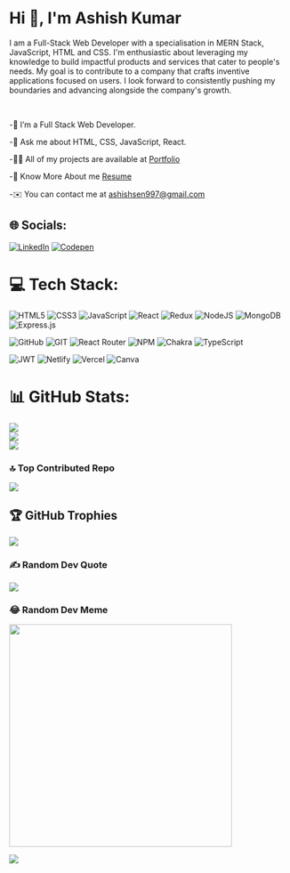 # Hi 👋, I'm Ashish Kumar
I am a Full-Stack Web Developer with a specialisation in MERN Stack, JavaScript, HTML and CSS. I'm enthusiastic about leveraging my knowledge to build impactful products and services that cater to people's needs. My goal is to contribute to a company that crafts inventive applications focused on users. I look forward to consistently pushing my boundaries and advancing alongside the company's growth.

<br>



-🌱 I’m a Full Stack Web Developer.

-💬 Ask me about HTML, CSS, JavaScript, React.

-👨‍💻 All of my projects are available at [Portfolio](https://ashishsen003.github.io/)

-📑 Know More About me [Resume](https://drive.google.com/file/d/16Xefo6z9TWJPRjeywMOApu_N5lBxsH8S/view?usp=drive_link)

-✉️ You can contact me at ashishsen997@gmail.com



## 🌐 Socials:
[![LinkedIn](https://img.shields.io/badge/LinkedIn-%230077B5.svg?logo=linkedin&logoColor=white)](https://linkedin.com/in/ashish-kumar-b624b4248) 
[![Codepen](https://img.shields.io/badge/Codepen-000000?style=for-the-badge&logo=codepen&logoColor=white)](https://codepen.io/ashishsen003) 

# 💻 Tech Stack:
![HTML5](https://img.shields.io/badge/html5-%23E34F26.svg?style=flat&logo=html5&logoColor=white) 
![CSS3](https://img.shields.io/badge/css3-%231572B6.svg?style=flat&logo=css3&logoColor=white) 
![JavaScript](https://img.shields.io/badge/javascript-%23323330.svg?style=flat&logo=javascript&logoColor=%23F7DF1E) 
![React](https://img.shields.io/badge/react-%2320232a.svg?style=flat&logo=react&logoColor=%2361DAFB) 
![Redux](https://img.shields.io/badge/redux-%23593d88.svg?style=flat&logo=redux&logoColor=white) 
![NodeJS](https://img.shields.io/badge/node.js-6DA55F?style=flat&logo=node.js&logoColor=white) 
![MongoDB](https://img.shields.io/badge/MongoDB-%234ea94b.svg?style=flat&logo=mongodb&logoColor=white) 
![Express.js](https://img.shields.io/badge/express.js-%23404d59.svg?style=flat&logo=express&logoColor=%2361DAFB) 

![GitHub](https://img.shields.io/badge/GitHub-%23121011.svg?style=flat&logo=github&logoColor=white) 
![GIT](https://img.shields.io/badge/Git-fc6d26?style=flat&logo=git&logoColor=white)
![React Router](https://img.shields.io/badge/React_Router-CA4245?style=flat&logo=react-router&logoColor=white) 
![NPM](https://img.shields.io/badge/NPM-%23CB3837.svg?style=flat&logo=npm&logoColor=white) 
![Chakra](https://img.shields.io/badge/chakra-%234ED1C5.svg?style=flat&logo=chakraui&logoColor=white)
![TypeScript](https://img.shields.io/badge/typescript-%23007ACC.svg?style=flat&logo=typescript&logoColor=white) 

![JWT](https://img.shields.io/badge/JWT-black?style=flat&logo=JSON%20web%20tokens) 
![Netlify](https://img.shields.io/badge/netlify-%23000000.svg?style=flat&logo=netlify&logoColor=#00C7B7) 
![Vercel](https://img.shields.io/badge/vercel-%23000000.svg?style=flat&logo=vercel&logoColor=white) 
![Canva](https://img.shields.io/badge/Canva-%2300C4CC.svg?style=flat&logo=Canva&logoColor=white) 

# 📊 GitHub Stats:
![](https://github-readme-stats.vercel.app/api?username=ashishsen003&theme=monokai&hide_border=false&include_all_commits=false&count_private=true)<br/>
![](https://github-readme-streak-stats.herokuapp.com/?user=ashishsen003&theme=monokai&hide_border=false)<br/>
![](https://github-readme-stats.vercel.app/api/top-langs/?username=ashishsen003&theme=monokai&hide_border=false&include_all_commits=false&count_private=true&layout=compact)

### 🔝 Top Contributed Repo
![](https://github-contributor-stats.vercel.app/api?username=ashishsen003&limit=5&theme=monokai&combine_all_yearly_contributions=true)

## 🏆 GitHub Trophies
![](https://github-profile-trophy.vercel.app/?username=ashishsen003&theme=monokai&no-frame=true&no-bg=false&margin-w=4)

### ✍️ Random Dev Quote
![](https://quotes-github-readme.vercel.app/api?type=vetical&theme=tokyonight)

### 😂 Random Dev Meme
<img src='https://randommeme-five.vercel.app/' style="height: 400px;"/>

[![](https://visitcount.itsvg.in/api?id=ashishsen003&icon=0&color=0)](https://visitcount.itsvg.in)

<!-- Proudly created with GPRM ( https://gprm.itsvg.in ) -->
